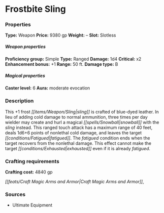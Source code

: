 ﻿---
Title: "Frostbite Sling"
Type: "Weapon"
Price: "9380 gp"
Weight: "–"
Slot: "Slotless"
Proficiency group: "Simple"
Weapon properties Type: "Ranged"
Damage: "1d4"
Critical: "x2"
Enhancement bonus: "+1"
Range: "50 ft."
Damage type: "B"
Caster level: "6"
Aura: "moderate evocation"
Description: |
  "This _+1 frost sling_ is crafted of blue-dyed leather. In lieu of adding cold damage to normal ammunition, three times per day wielder may create and hurl a magical snowball with the sling instead. This ranged touch attack has a maximum range of 40 feet, deals 1d6+6 points of nonlethal cold damage, and leaves the target fatigued. The fatigued condition ends when the target recovers from the nonlethal damage. This effect cannot make the target exhausted even if it is already fatigued."
Crafting cost: "4840 gp"
Sources: "['Ultimate Equipment']"
---

# Frostbite Sling

### Properties

**Type:** Weapon **Price:** 9380 gp **Weight:** – **Slot:** Slotless

##### Weapon properties

**Proficiency group:** Simple **Type:** Ranged **Damage:** 1d4 **Critical:** x2 **Enhancement bonus:** +1 **Range:** 50 ft. **Damage type:** B

##### Magical properties

**Caster level:** 6 **Aura:** moderate evocation

### Description

This +1 frost _[[items/Weapon/Sling|sling]]_ is crafted of blue-dyed leather. In lieu of adding cold damage to normal ammunition, three times per day wielder may create and hurl a magical _[[spells/Snowball|snowball]]_ with the _sling_ instead. This ranged touch attack has a maximum range of 40 feet, deals 1d6+6 points of nonlethal cold damage, and leaves the target _[[conditions/Fatigued|fatigued]]_. The _fatigued_ condition ends when the target recovers from the nonlethal damage. This effect cannot make the target _[[conditions/Exhausted|exhausted]]_ even if it is already _fatigued_.

### Crafting requirements

**Crafting cost:** 4840 gp

_[[feats/Craft Magic Arms and Armor|Craft Magic Arms and Armor]]_,

### Sources

* Ultimate Equipment
